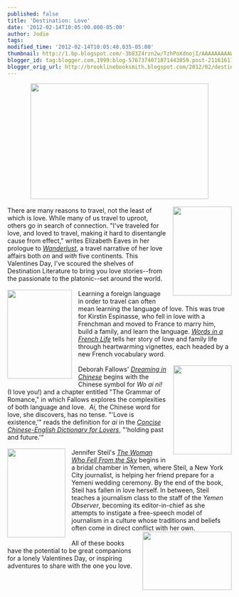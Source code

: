 ```yaml
---
published: false
title: 'Destination: Love'
date: '2012-02-14T10:05:00.000-05:00'
author: Jodie
tags: 
modified_time: '2012-02-14T10:05:48.035-05:00'
thumbnail: http://1.bp.blogspot.com/-3b83Z4rzn2w/TzhPoXdnojI/AAAAAAAAAWE/H10pPkwIAwg/s72-c/honeymoon-planning-1.jpg
blogger_id: tag:blogger.com,1999:blog-5767374071871443859.post-2116161187973947909
blogger_orig_url: http://brooklinebooksmith.blogspot.com/2012/02/destination-love.html
---
```


<div class="separator" style="clear: both; text-align: center;"><a href="http://1.bp.blogspot.com/-3b83Z4rzn2w/TzhPoXdnojI/AAAAAAAAAWE/H10pPkwIAwg/s1600/honeymoon-planning-1.jpg" imageanchor="1" style="margin-left: 1em; margin-right: 1em;"><img border="0" height="260" src="http://1.bp.blogspot.com/-3b83Z4rzn2w/TzhPoXdnojI/AAAAAAAAAWE/H10pPkwIAwg/s400/honeymoon-planning-1.jpg" width="400" /></a></div><br /><a href="http://1.bp.blogspot.com/-h_qpHnRhHAM/TzhOjksnCPI/AAAAAAAAAV0/Q2Evg0imtas/s1600/wanderlust_cover_final.jpg" imageanchor="1" style="clear: right; float: right; margin-bottom: 1em; margin-left: 1em;"><img border="0" height="200" src="http://1.bp.blogspot.com/-h_qpHnRhHAM/TzhOjksnCPI/AAAAAAAAAV0/Q2Evg0imtas/s200/wanderlust_cover_final.jpg" width="132" /></a>There are many reasons to travel, not the least of which is love. While many of us travel to uproot, others go in search of connection. "I've traveled for love, and loved to travel, making it hard to disentangle cause from effect," writes Elizabeth Eaves in her prologue to <em><a href="http://www.brooklinebooksmith-shop.com/book/9781580053112">Wanderlust</a></em>, a travel narrative of her love affairs both <em>on</em> and <em>with</em> five continents. This Valentines Day, I've scoured the shelves of Destination Literature to bring you love stories--from the passionate to the platonic--set around the world.<br /><br /><a href="http://1.bp.blogspot.com/-h67tiY5s6KQ/Tzg2T6ofqvI/AAAAAAAAAVc/uMr_C1vdbSI/s1600/475285-L.jpg" imageanchor="1" style="clear: left; float: left; margin-bottom: 1em; margin-right: 1em;"><img border="0" height="200" src="http://1.bp.blogspot.com/-h67tiY5s6KQ/Tzg2T6ofqvI/AAAAAAAAAVc/uMr_C1vdbSI/s200/475285-L.jpg" width="145" /></a>Learning a foreign language in order to travel can often mean learning the language of love. This was true for Kirstin Espinasse, who fell in love with a Frenchman and&nbsp;moved to France to marry him, build a family, and learn the language. <em><a href="http://www.brooklinebooksmith-shop.com/book/9780743287296">Words in a French Life</a></em> tells her story of love and family life through heartwarming vignettes, each headed by a new French vocabulary word.<br /><br /><a href="http://2.bp.blogspot.com/-J4x71hqTbtY/Tzg2lDqeuhI/AAAAAAAAAVk/01Sye4wNLkI/s1600/Dreaming-in-Chinese-cover.png" imageanchor="1" style="clear: right; float: right; margin-bottom: 1em; margin-left: 1em;"><img border="0" height="200" src="http://2.bp.blogspot.com/-J4x71hqTbtY/Tzg2lDqeuhI/AAAAAAAAAVk/01Sye4wNLkI/s200/Dreaming-in-Chinese-cover.png" width="131" /></a>Deborah Fallows' <em><a href="http://www.brooklinebooksmith-shop.com/book/9780802779144">Dreaming in Chinese</a></em> begins with the Chinese symbol for <em>Wo ai ni!</em> (I love you!) and a chapter entitled "The Grammar of Romance," in which Fallows explores the complexities of both language and love.&nbsp; <em>Ai, </em>the Chinese word for love, she discovers, has no tense. "'Love is existence,'" reads the definition for <em>ai</em>&nbsp;in the <em><a href="http://www.brooklinebooksmith-shop.com/book/9780307278401">Concise Chinese-English Dictionary for Lovers</a></em>, "'holding past and future.'"<br /><br /><a href="http://4.bp.blogspot.com/-8DKDS0XAUQ8/Tzg2v-leO6I/AAAAAAAAAVs/bKxVR4lEnDE/s1600/BookCover_WomanFellFromSky.jpg" imageanchor="1" style="clear: left; float: left; margin-bottom: 1em; margin-right: 1em;"><img border="0" height="200" src="http://4.bp.blogspot.com/-8DKDS0XAUQ8/Tzg2v-leO6I/AAAAAAAAAVs/bKxVR4lEnDE/s200/BookCover_WomanFellFromSky.jpg" width="130" /></a>Jennifer Steil's <em><a href="http://www.brooklinebooksmith-shop.com/book/9780767930512">The Woman Who Fell From the Sky</a></em> begins in a bridal chamber in Yemen, where&nbsp;Steil, a New York City&nbsp;journalist, is helping her friend prepare for a Yemeni wedding ceremony. By the end of the book, Steil has fallen in love herself. In between, Steil teaches a journalism class to the staff of the <em>Yemen Observer</em>, becoming its editor-in-chief as she attempts to instigate a free-speech model of journalism in a culture whose traditions and beliefs often come in direct conflict with her own.<br /><a href="http://3.bp.blogspot.com/-8J-9cq_yeVw/TzhPnVpLRlI/AAAAAAAAAV8/jcAAI74kdbs/s1600/HoneymoonBruceMiller_Alamy_grid-6x2.jpg" imageanchor="1" style="clear: right; float: right; margin-bottom: 1em; margin-left: 1em;"><img border="0" height="131" src="http://3.bp.blogspot.com/-8J-9cq_yeVw/TzhPnVpLRlI/AAAAAAAAAV8/jcAAI74kdbs/s200/HoneymoonBruceMiller_Alamy_grid-6x2.jpg" width="200" /></a><br />All of these books have the potential to be great companions for a lonely Valentines Day, or inspiring adventures to share with the one you love.